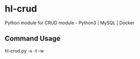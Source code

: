 # hl-crud
Python module for CRUD module - Python3 | MySQL | Docker

## Command Usage
  hl-crud.py -s <crud type> -t <tablename> -w <where or data>
  
